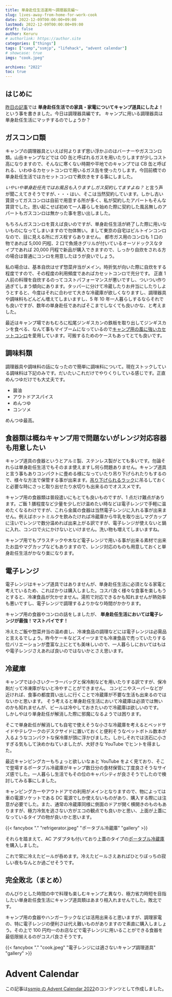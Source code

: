 ```yaml
---
title: 単身赴任生活運用〜調理器具編〜
slug: lives-away-from-home-for-work-cook
date: 2022-12-09T00:00:00+09:00
lastmod: 2022-12-09T00:00:00+09:00
draft: false
author: Keruru
# authorlink: https://author.site
categories: ["things"]
tags: ["camp","ssmjp", "lifehack", "advent calendar"]
# showcase: true
imgs: "cook.jpeg"

archives: "2022"
toc: true
---
```


<!-- {{< fancybox "." "photos.jpeg" "alt text" "gallery" >}} -->

## はじめに

[昨日の記事](/posts/2022/12/08/単身赴任生活運用家具家電編/)では **単身赴任生活での家具・家電についてキャンプ道具にしたよ！** という事を書きました。今日は調理器具編です。
キャンプに用いる調理器具は単身赴任生活にマッチするのでしょうか？

## ガスコンロ類

キャンプの調理器具といえば何よりまず思い浮かぶのはバーナーやガスコンロ類。山岳キャンプなどでは OD 缶と呼ばれるガスを用いたりしますが少しコスト高になりますので、そんなに寒くない時期や平地でのキャンプでは CB 缶と呼ばれる、いわゆるカセットコンロで用いるガス缶を使ったりします。今回前橋での単身赴任生活ではカセットコンロで煮炊きをする事にしました。

_いやいや単身赴任先ではお風呂も入りますしガス契約してますよね？_ と言う声が聞こえてきそうですが、・・・はい、そこは当然契約しています。しかし古い賃貸ってガスコンロは自前で用意する所が多く、私が契約したアパートもそんな賃貸でした。思い起こせば初めて一人暮らしを始めた際に契約した風呂無しのアパートもガスコンロは無かった事を思い出しました。

もちろんガスコンロを買えば良いのですが、単身赴任生活が終了した際に用いないものになってしまいますので勿体無い。まして東京の自宅はビルトインコンロなので、目に見える所にガス栓すらありません。
都市ガス用のコンロも 1 口の物であれば 5,000 円程、2 口で魚焼きグリルが付いているオーソドックスなタイプであれば 20,000 円程で新品が購入できますので、しっかり自炊をされる方の場合は普通にコンロを用意したほうが良いでしょう。

私の場合は、基本自炊はせず惣菜弁当がメイン。時折気が向いた際に自炊をする程度ですので、その程度の利用頻度であればカセットコンロで充分です。
正直 1 人前の料理を自炊するのってコストパフォーマンスが悪いですし、ついつい作り過ぎてしまう傾向にあります。タッパーに分けて冷蔵したりお弁当にしたりしようとすると、今度はそれに合わせて大きな冷蔵庫が欲しくなりますし、調理器具や調味料もどんどん増えてしまいますし、5 年 10 年一人暮らしするならそれでも良いですが、数年の単身赴任であればそこまでしなくても良いかな、と考えました。

最近はキャンプ場でおもむろに松尾ジンギスカンの鉄板を取り出してジンギスカンを食べる、なんて事もマイブームになっているので[キャンプ用の風に強いカセットコンロ](https://amzn.to/3AS685N)を愛用しています。可搬するためのケースもあってとても良いです。

## 調味料類

調理器具や調味料の話になったので簡単に調味料について。現在ストックしている調味料は下記のみです。だいたいこれだけでやりくりしている感じです。正直めんつゆだけでも大丈夫です。

- 醤油
- アウトドアスパイス
- めんつゆ
- コンソメ

めんつゆ最高。

## 食器類は概ねキャンプ用で問題ないがレンジ対応容器も用意したい

キャンプ道具の食器というとアルミ製、ステンレス製がとても多いです。勿論それらは単身赴任生活でもそのまま使えますし何ら問題ありません。キャンプ道具と言う事もありコンパクトに畳める様になっていたり吊り下げられたりもするので、様々な方法で保管する事が出来ます。[吊り下げられるラック](https://amzn.to/3F4Gkoo)に吊るしておくと必要な時にさっと取り出せたり水切りも出来るのでオススメです。

キャンプ用の食器類は普段遣いにもとても良いものですが、1 点だけ難点があります。ご飯 1 膳程度など少量を少しだけ温めたい時などは電子レンジで手軽に温めたくなるわけですが、これら金属の食器は当然電子レンジに入れる事が出来ません。例えばホットミルクを飲みたければ冷蔵庫から牛乳を取り出しマグカップに注いでレンジで数分温めれば出来上がる訳ですが、電子レンジが使えないと鍋に入れ、コンロで火にかけないといけません。洗い物も増えてしまいますね。

キャンプ用でもプラスチックや木など電子レンジで用いる事が出来る素材で出来たお皿やマグカップなどもありますので、レンジ対応のものも用意しておくと単身赴任生活がかなり楽になります。

## 電子レンジ

電子レンジはキャンプ道具ではありませんが、単身赴任生活に必須となる家電と考えているため、こればかりは購入しました。コスパ良く様々な食事を楽しもうとすると、冷凍食品が欠かせません。湯煎で対応できるかも知れませんが熱効率も悪いですし、電子レンジで調理するよりかなり時間がかかります。

キャンプ用の食器やコンロの話をしましたが、 **単身赴任生活においては電子レンジが最強！マストバイです！**

冷えたご飯や惣菜弁当の温め直し、冷凍食品の調理などには電子レンジは必需品と言えるでしょう。昨今ケーキなどスイーツまでも冷凍食品で売っていたりする位バリエーションが豊富な上にとても美味しいので、一人暮らしにおいてはもはや電子レンジさえあれば良いのではないかとさえ思います。

## 冷蔵庫

キャンプでは小さいクーラーバッグと保冷剤などを用いたりする訳ですが、保冷剤だって冷凍庫がないと冷やすことができません。
コンビニやスーパーなどが近ければ、食事の都度買い出しに行くことで冷蔵庫が不要な生活も出来るのではないかと思います。
そう考えると単身赴任生活において冷蔵庫は必須では無いのかも知れませんが、ビールは冷やしておきたいので冷蔵庫は欲しいのです。
しかしやはり単身赴任が解消した際に邪魔になるようでは困ります。

そこで単身赴任が解消しても自宅で使えそうな小さな冷蔵庫を考えるとベッドサイドやテレワークのデスクサイドに置いておくと便利そうなペットボトル数本が入るようなコンパクトな保冷庫が頭に浮かびました。しかしそれでは流石に小さすぎる気もして決めかねていましたが、大好きな YouTube でヒントを得ました。

最近キャンピングカーもちょっと欲しいなぁと YouTube をよく見ており、そこで登場するポータブル冷蔵庫がキャンプ数日分の食材保管に丁度良さそうなサイズ感でした。一人暮らし生活でもその位のキャパシティが良さそうでしたので検討してみる事にしました。

キャンピングカーやアウトドアでの利用がメインとなりますので、物によっては車の電源ソケットである DC 電源でしか使えないものがあり、購入する際には注意が必要でした。また、通常の冷蔵庫同様に側面のドアが開く横開きのものもありますが、極力冷気を逃さない方がエコの観点でも良いかと思い、上面が上蓋になっているタイプの物が良いかと思います。

{{< fancybox "." "refrigerator.jpeg" "ポータブル冷蔵庫" "gallery" >}}

それらを踏まえて、AC アダプタも付いており上蓋のタイプの[ポータブル冷蔵庫](https://amzn.to/3B00puO)を購入しました。

これで常に冷えたビールが呑めます。冷えたビールさえあればひとりぼっちの寂しい夜もなんとか過ごせそうです。

## 完全敗北（まとめ）

のんびりとした時間の中で料理も楽しむキャンプと異なり、極力省力時短を目指したい単身赴任食生活にキャンプ道具類はあまり相入れませんでした。敗北です。

キャンプ用の食器やハンガーラックなどは活用出来ると思いますが、調理家電の、特に電子レンジの便利さは代え難いものがありますので素直に購入しましょう。その上で 100 円均一のお店などで電子レンジに用いることができる食器を最低限揃えるのがコスパ良さそうです。

{{< fancybox "." "cook.jpeg" "電子レンジには適さないキャンプ調理道具" "gallery" >}}

# Advent Calendar

この記事は[ssmjp の Advent Calendar 2022](https://adventar.org/calendars/8092)のコンテンツとして作成しました。
